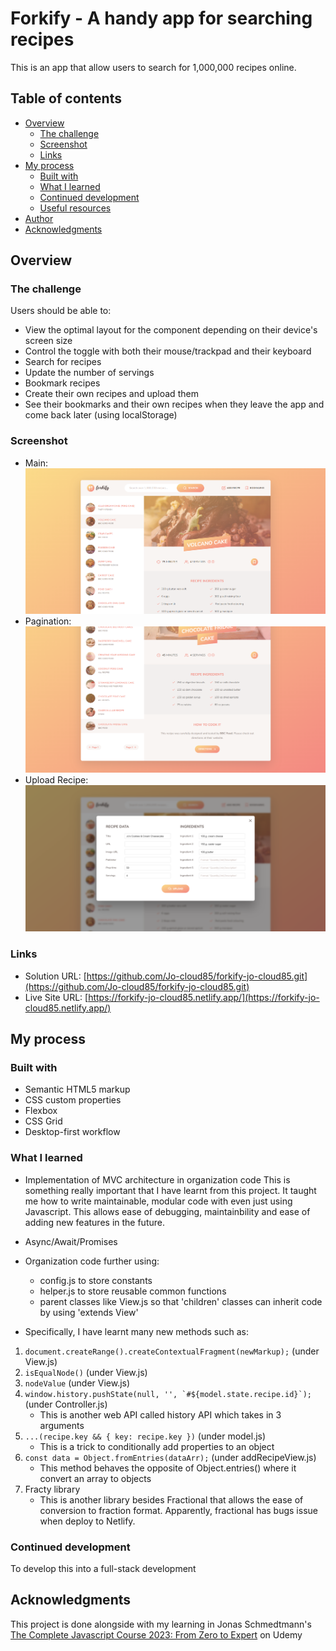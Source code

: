# Forkify - A handy app for searching recipes

This is an app that allow users to search for 1,000,000 recipes online.

## Table of contents

- [Overview](#overview)
  - [The challenge](#the-challenge)
  - [Screenshot](#screenshot)
  - [Links](#links)
- [My process](#my-process)
  - [Built with](#built-with)
  - [What I learned](#what-i-learned)
  - [Continued development](#continued-development)
  - [Useful resources](#useful-resources)
- [Author](#author)
- [Acknowledgments](#acknowledgments)


## Overview

### The challenge

Users should be able to:

- View the optimal layout for the component depending on their device's screen size
- Control the toggle with both their mouse/trackpad and their keyboard
- Search for recipes
- Update the number of servings
- Bookmark recipes
- Create their own recipes and upload them
- See their bookmarks and their own recipes when they leave the app and come back later (using localStorage)

### Screenshot

- Main: ![./src/screenshots/main%20interface.png](./src/screenshots/main%20interface.png)
- Pagination: ![./src/screenshots/pagination.png](./src/screenshots/pagination.png)
- Upload Recipe: ![./src/screenshots/upload%20recipe.png](./src/screenshots/upload%20recipe.png)

### Links

- Solution URL: [https://github.com/Jo-cloud85/forkify-jo-cloud85.git](https://github.com/Jo-cloud85/forkify-jo-cloud85.git)
- Live Site URL: [https://forkify-jo-cloud85.netlify.app/](https://forkify-jo-cloud85.netlify.app/)

## My process

### Built with

- Semantic HTML5 markup
- CSS custom properties
- Flexbox
- CSS Grid
- Desktop-first workflow

### What I learned

- Implementation of MVC architecture in organization code
This is something really important that I have learnt from this project. It taught me how to write maintainable, modular code with even just using Javascript.
This allows ease of debugging, maintainbility and ease of adding new features in the future.

- Async/Await/Promises

- Organization code further using:
    - config.js to store constants
    - helper.js to store reusable common functions
    - parent classes like View.js so that 'children' classes can inherit code by using 'extends View'

- Specifically, I have learnt many new methods such as:
1. ```document.createRange().createContextualFragment(newMarkup);``` (under View.js)
2. ```isEqualNode()``` (under View.js)
3. ```nodeValue``` (under View.js)
4. ```window.history.pushState(null, '', `#${model.state.recipe.id}`);``` (under Controller.js)
    - This is another web API called history API which takes in 3 arguments
5. ```...(recipe.key && { key: recipe.key })``` (under model.js)
    - This is a trick to conditionally add properties to an object
6. ```const data = Object.fromEntries(dataArr);```  (under addRecipeView.js)
    - This method behaves the opposite of Object.entries() where it convert an array to objects
7. Fracty library
    - This is another library besides Fractional that allows the ease of conversion to fraction format. Apparently, fractional has bugs issue when deploy to Netlify.

### Continued development

To develop this into a full-stack development

## Acknowledgments

This project is done alongside with my learning in Jonas Schmedtmann's [The Complete Javascript Course 2023: From Zero to Expert](https://www.udemy.com/course/the-complete-javascript-course/) on Udemy